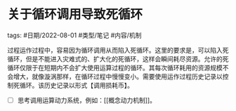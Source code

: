 # 关于循环调用导致死循环


tags: #日期/2022-08-01 #类型/笔记 #内容/机制 


过程运作过程中，容易因为循环调用从而陷入死循环。这里的要求是，可以陷入死循环，但是不能进入灾难式的、扩大化的死循环，这样会瞬间耗尽资源。允许的死循环仅限于在短期内不会扩大使用运算过程的循环。其每次循环耗用的资源规模不会增大，就像漩涡那样，在循环过程中慢慢变小。需要使用运作过程历史记录以控制死循环。该历史记录以形式【调用损耗币】。

- [ ] 思考调用运算动力系统，例如：[[概念动力机制]]。

